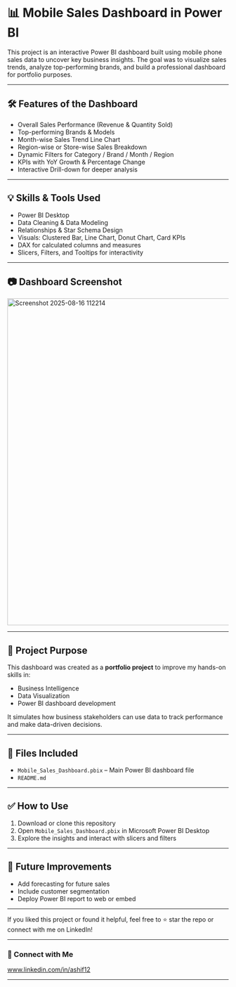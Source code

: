 # 📊 Mobile Sales Dashboard in Power BI

This project is an interactive Power BI dashboard built using mobile phone sales data to uncover key business insights. The goal was to visualize sales trends, analyze top-performing brands, and build a professional dashboard for portfolio purposes.

---

## 🛠 Features of the Dashboard

- Overall Sales Performance (Revenue & Quantity Sold)
- Top-performing Brands & Models
- Month-wise Sales Trend Line Chart
- Region-wise or Store-wise Sales Breakdown
- Dynamic Filters for Category / Brand / Month / Region
- KPIs with YoY Growth & Percentage Change
- Interactive Drill-down for deeper analysis

---

## 💡 Skills & Tools Used

- Power BI Desktop
- Data Cleaning & Data Modeling
- Relationships & Star Schema Design
- Visuals: Clustered Bar, Line Chart, Donut Chart, Card KPIs
- DAX for calculated columns and measures
- Slicers, Filters, and Tooltips for interactivity

---

## 📷 Dashboard Screenshot

<img width="1338" height="744" alt="Screenshot 2025-08-16 112214" src="https://github.com/user-attachments/assets/bcdaadb5-a0e9-4c2f-bfc9-e3f7fbb6df31" />


---

## 🚀 Project Purpose

This dashboard was created as a **portfolio project** to improve my hands-on skills in:
- Business Intelligence
- Data Visualization
- Power BI dashboard development

It simulates how business stakeholders can use data to track performance and make data-driven decisions.

---

## 📁 Files Included

- `Mobile_Sales_Dashboard.pbix` – Main Power BI dashboard file
- `README.md`

---

## ✅ How to Use

1. Download or clone this repository
2. Open `Mobile_Sales_Dashboard.pbix` in Microsoft Power BI Desktop
3. Explore the insights and interact with slicers and filters

---

## 📌 Future Improvements

- Add forecasting for future sales
- Include customer segmentation
- Deploy Power BI report to web or embed

---

If you liked this project or found it helpful, feel free to ⭐ star the repo or connect with me on LinkedIn!

---

### 🔗 Connect with Me

www.linkedin.com/in/ashif12<!-- Replace with your LinkedIn URL -->

---

